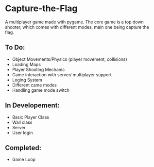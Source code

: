 # Capture-the-Flag
A multiplayer game made with pygame. The core game is a top down shooter, which comes with different modes, main one being capture the flag. 

## To Do:
- Object Movements/Physics (player movement, collisions) 
- Loading Maps 
- Player Shooting Mechanic
- Game interaction with server/ multiplayer support
- Loging System
- Different came modes
- Handling game mode switch

## In Developement: 
- Basic Player Class 
- Wall class
- Server
- User login 

## Completed:
- Game Loop 
